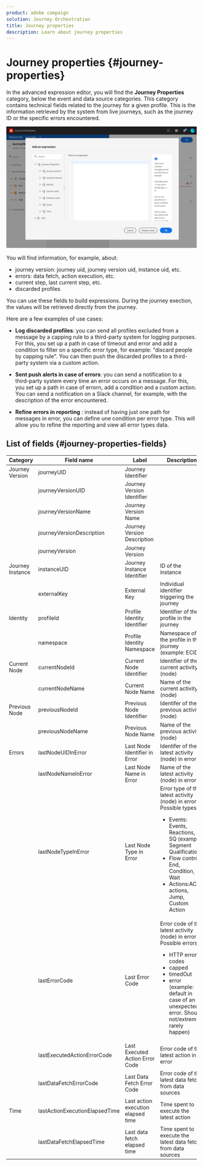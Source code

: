 ```yaml
---
product: adobe campaign
solution: Journey Orchestration
title: Journey properties
description: Learn about journey properties
---
```


# Journey properties {#journey-properties}

In the advanced expression editor, you will find the **Journey Properties** category, below the event and data source categories. This category contains technical fields related to the journey for a given profile. This is the information retrieved by the system from live journeys, such as the journey ID or the specific errors encountered. 

![](../assets/journey-properties.png)

You will find information, for example, about:

* journey version: journey uid, journey version uid, instance uid, etc.
* errors: data fetch, action execution, etc.
* current step, last current step, etc.
* discarded profiles

You can use these fields to build expressions. During the journey exection, the values will be retrieved directly from the journey. 

Here are a few examples of use cases:

* **Log discarded profiles**: you can send all profiles excluded from a message by a capping rule to a third-party system for logging purposes. For this, you set up a path in case of timeout and error and add a condition to filter on a specific error type, for example: "discard people by capping rule". You can then push the discarded profiles to a third-party system via a custom action. 

* **Sent push alerts in case of errors**: you can send a notification to a third-party system every time an error occurs on a message. For this, you set up a path in case of errorn, add a condition and a custom action. You can send a notification on a Slack channel, for example, with the description of the error encountered.

* **Refine errors in reporting** : instead of having just one path for messages in error, you can define une condition per error type. This will allow you to refine the reporting and view all error types data.

## List of fields {#journey-properties-fields}

|Category|Field name|Label|Description|
|-|-|-|----|
|Journey Version|journeyUID|Journey Identifier| |
| |journeyVersionUID|Journey Version Identifier| |
| |journeyVersionName|Journey Version Name| |
| |journeyVersionDescription|Journey Version Description| |
| |journeyVersion|Journey Version| |
|Journey Instance|instanceUID|Journey Instance Identifier|ID of the instance|
| |externalKey|External Key|Individual identifier triggering the journey|
|Identity|profileId|Profile Identity Identifier|Identifier of the profile in the journey|
| |namespace|Profile Identity Namespace|Namespace of the profile in the journey (example: ECID)
|Current Node|currentNodeId|Current Node Identifier|Identifier of the current activity (node)|
| |currentNodeName|Current Node Name|Name of the current activity (node)|
|Previous Node|previousNodeId|Previous Node Identifier|Identifer of the previous activity (node)|
| |previousNodeName|Previous Node Name|Name of the previous activity (node)|
|Errors|lastNodeUIDInError|Last Node Identifier in Error|Identifer of the latest activity (node) in error|
| |lastNodeNameInError|Last Node Name in Error|Name of the latest activity (node) in error|
| |lastNodeTypeInError|Last Node Type in Error|Error type of the latest activity (node) in error. Possible types:<ul><li>Events: Events, Reactions, SQ (example: Segment Qualification)</li><li>Flow control: End, Condition, Wait</li><li>Actions:ACS actions, Jump, Custom Action</li></ul>|
| |lastErrorCode|Last Error Code|Error code of the latest activity (node) in error. Possible errors: <ul><li>HTTP error codes</li><li>capped</li><li>timedOut</li><li>error (example: default in case of an unexpected error. Should not/extremely rarely happen)</li></ul>|
| |lastExecutedActionErrorCode|Last Executed Action Error Code|Error code of the latest action in error |
| |lastDataFetchErrorCode|Last Data Fetch Error Code|Error code of the latest data fetch from data sources|
|Time|lastActionExecutionElapsedTime|Last action execution elapsed time|Time spent to execute the latest action|
| |lastDataFetchElapsedTime|Last data fetch elapsed time|Time spent to execute the latest data fetch from data sources|
